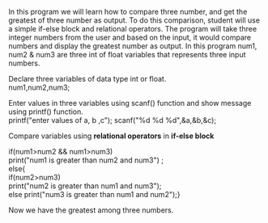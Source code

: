 In this program we will learn how to compare three number, and get the greatest of three number as output. To do this comparison, student will use a simple if-else block and relational operators. The program will take three integer numbers from the user and based on the input, it would compare numbers and display the greatest number as output.
In this program num1, num2 & num3 are three int of float variables that represents three input numbers.
                            
Declare three variables of data type int or float.<br>
<data type> num1,num2,num3; 

Enter values in three variables using scanf() function and show message using printf() function. <br>
printf("enter values of a, b ,c"); 
    scanf("%d %d %d",&a,&b,&c);  

Compare variables using <b>relational operators</b> in <b>if-else block</b>
 
if(num1>num2 && num1>num3)<br>
print("num1 is greater than num2 and num3") ;<br>
else{<br>
    if(num2>num3)<br>
    print("num2 is greater than num1 and num3");<br>
    else
    print("num3 is greater than num1 and num2");}<br>
        
Now we have the greatest among three numbers.
